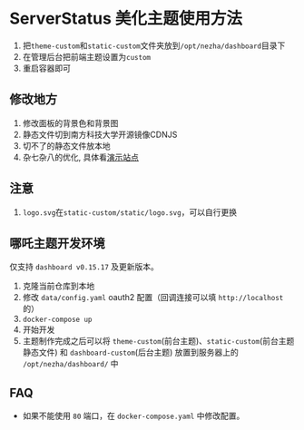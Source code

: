 # ServerStatus 美化主题使用方法

1. 把`theme-custom`和`static-custom`文件夹放到`/opt/nezha/dashboard`目录下
2. 在管理后台把前端主题设置为`custom`
3. 重启容器即可

## 修改地方

1. 修改面板的背景色和背景图
2. 静态文件切到南方科技大学开源镜像CDNJS
3. 切不了的静态文件放本地
4. 杂七杂八的优化, 具体看[演示站点](https://svr.czl.net)

## 注意

1. `logo.svg`在`static-custom/static/logo.svg`，可以自行更换

## 哪吒主题开发环境

仅支持 `dashboard v0.15.17` 及更新版本。

1. 克隆当前仓库到本地
2. 修改 `data/config.yaml` oauth2 配置（回调连接可以填 `http://localhost` 的）
3. `docker-compose up`
4. 开始开发
5. 主题制作完成之后可以将 `theme-custom`(前台主题)、`static-custom`(前台主题静态文件) 和 `dashboard-custom`(后台主题) 放置到服务器上的 `/opt/nezha/dashboard/` 中

## FAQ

- 如果不能使用 `80` 端口，在 `docker-compose.yaml` 中修改配置。
